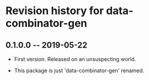 # Revision history for data-combinator-gen

## 0.1.0.0 -- 2019-05-22

* First version. Released on an unsuspecting world.

* This package is just 'data-combinator-gen' renamed.

